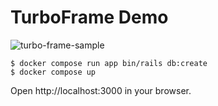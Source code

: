 # TurboFrame Demo

![turbo-frame-sample](https://user-images.githubusercontent.com/60980/153706164-74fa27cf-e4cc-4282-92ac-7677d6e5e192.gif)

```
$ docker compose run app bin/rails db:create
$ docker compose up
```

Open http://localhost:3000 in your browser.
